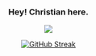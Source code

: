 <div id="header" align=center>
  <h3>Hey! Christian here.</h3> 

  <div id="contact">
    <a href="mailto:christianaiello9@gmail.com">
      <img src="https://img.shields.io/badge/Gmail-D14836?style=for-the-badge&logo=gmail&logoColor=white"></img>
    </a>
  </div>

[![GitHub Streak](https://github-readme-streak-stats.herokuapp.com?user=christian-aiello&theme=onedark&hide_border=true)](https://git.io/streak-stats)

</div>
